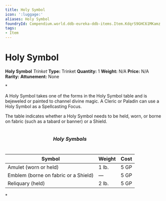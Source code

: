 ```yaml
---
title: Holy Symbol
icon: ':luggage:'
aliases: Holy Symbol
foundryId: Compendium.world.ddb-eureka-ddb-items.Item.KdqrS9GHC61MKamz
tags:
- Item
---
```


# Holy Symbol

**Holy Symbol**
_Trinket_
**Type:** Trinket
**Quantity:** 1
**Weight:** N/A
**Price:** N/A
**Rarity:** 
**Attunement:** None

*<p>A Holy Symbol takes one of the forms in the Holy Symbol table and is bejeweled or painted to channel divine magic. A Cleric or Paladin can use a Holy Symbol as a Spellcasting Focus.

The table indicates whether a Holy Symbol needs to be held, worn, or borne on fabric (such as a tabard or banner) or a Shield.</p>
<table class="table-compendium table--left-first" style="--sb-table-row-bg-hover:#b3d3df;--sb-table-row-bg-dark:#d7e8ee;--sb-table-row-bg-light:#f1f7f9;--dark-sb-table-row-bg-light:#5e7982;--dark-sb-table-row-bg-dark:#5c7f8c;--dark-sb-table-row-bg-hover:#78a2b0"><caption>
<h5 id="HolySymbols" class="compendium-hr quick-menu-exclude">Holy Symbols</h5>
</caption>
<thead>
<tr>
<th>Symbol</th>
<th>Weight</th>
<th>Cost</th>
</tr>
</thead>
<tbody>
<tr>
<td>Amulet (worn or held)</td>
<td>1 lb.</td>
<td>5 GP</td>
</tr>
<tr>
<td>Emblem (borne on fabric or a Shield)</td>
<td>—</td>
<td>5 GP</td>
</tr>
<tr>
<td>Reliquary (held)</td>
<td>2 lb.</td>
<td>5 GP</td>
</tr>
</tbody>
</table>*